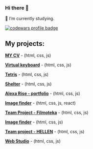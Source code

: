 ### Hi there 👋

🔭 I’m currently studying.

<a href="https://www.codewars.com/users/KotenkoNata">
  <img src="https://www.codewars.com/users/KotenkoNata/badges/large" alt="codewars profile badge">
</a>



## My projects:

[**MY CV**](https://kotenkonata.github.io/rsschool-cv/) - (html, css, js)

[**Virtual keyboard**](https://kotenkonata.github.io/virtual-keyboard/) - (html, css, js)

[**Tetris**](https://famous-rolypoly-2938db.netlify.app/) - (html, css, js)

[**Shelter**](https://serene-queijadas-01b521.netlify.app/) - (html, css, js)

[**Alexa Rise - portfolio**](https://imaginative-pegasus-0b0a8b.netlify.app/) - (html, css, js)

[**Image finder**](https://kotenkonata.github.io/goit-react-hw-03-image-finder/) - (html, css, js, react)

[**Team Project - Filmoteka**](https://dmytro-kostiuk.github.io/Filmoteka/) - (html, css, js)

[**Image finder**](https://kotenkonata.github.io/goit-js-hw-13-image-finder/) - (html, css, js)

[**Team project - HELLEN**](https://projectteam18.github.io/parcel-project-template/) - (html, css, js)

[**Web Studio**](https://kotenkonata.github.io/goit-homework/) - (html, css, js)








